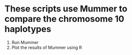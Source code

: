 # These scripts use Mummer to compare the chromosome 10 haplotypes
1. Run Mummer
2. Plot the results of Mummer using R
